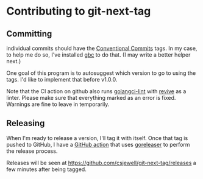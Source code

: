 # Contributing to git-next-tag

## Committing

individual commits should have the [Conventional Commits](https://www.conventionalcommits.org/en/v1.0.0/) tags. In my case, to help me do so, I've installed [gbc](https://github.com/AllanCapistrano/gbc) to do that. (I may write a better helper next.)

One goal of this program is to autosuggest which version to go to using the tags. I'd like to implement that before v1.0.0.

Note that the CI action on github also runs [golangci-lint](https://golangci-lint.run/) with [revive](https://revive.run/) as a linter. Please make sure that everything marked as an error is fixed. Warnings are fine to leave in temporarily.

## Releasing

When I'm ready to release a version, I'll tag it with itself. Once that tag is pushed to GitHub, I have a [GitHub action](https://github.com/csjewell/git-next-tag/tree/dev/.github/workflows/goreleaser.yml) that uses [goreleaser](https://goreleaser.com/) to perform the release process.

Releases will be seen at https://github.com/csjewell/git-next-tag/releases a few minutes after being tagged.
